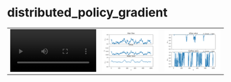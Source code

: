 # distributed_policy_gradient
 
<table>
  <tr>
    <td><video width="200" controls><source src="/visualisations/animation_waterlevel.mp4" type="video/mp4"></video></td>
    <td><img src="/visualisations/water_traj.png?raw=true" width="200"></td>
	<td><img src="/visualisations/action.png?raw=true" width="200"></td>
  </tr>
</table>